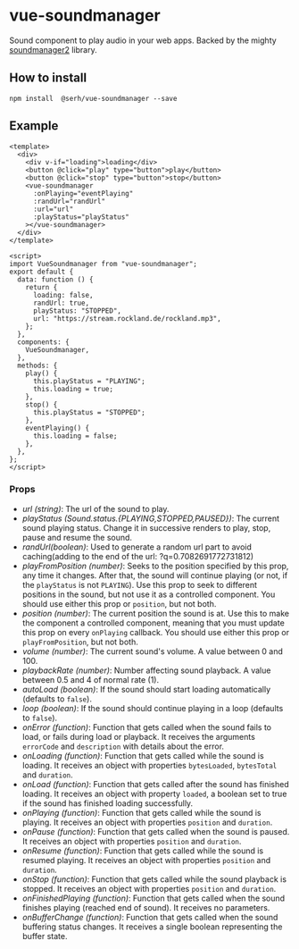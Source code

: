 # vue-soundmanager

Sound component to play audio in your web apps. Backed by the mighty [soundmanager2](https://github.com/scottschiller/SoundManager2) library.

## How to install

`npm install  @serh/vue-soundmanager --save`

## Example

```vue
<template>
  <div>
    <div v-if="loading">loading</div>
    <button @click="play" type="button">play</button>
    <button @click="stop" type="button">stop</button>
    <vue-soundmanager
      :onPlaying="eventPlaying"
      :randUrl="randUrl" 
      :url="url"
      :playStatus="playStatus"
    ></vue-soundmanager>
  </div>
</template>

<script>
import VueSoundmanager from "vue-soundmanager";
export default {
  data: function () {
    return {
      loading: false,
      randUrl: true, 
      playStatus: "STOPPED",
      url: "https://stream.rockland.de/rockland.mp3",
    };
  },
  components: {
    VueSoundmanager,
  },
  methods: {
    play() {
      this.playStatus = "PLAYING";
      this.loading = true;
    },
    stop() {
      this.playStatus = "STOPPED";
    },
    eventPlaying() {
      this.loading = false;
    },
  },
};
</script>
```

### Props

* *url (string)*: The url of the sound to play.
* *playStatus (Sound.status.{PLAYING,STOPPED,PAUSED})*: The current sound playing status. Change it in successive renders to play, stop, pause and resume the sound.
* *randUrl(boolean)*: Used to generate a random url part to avoid caching(adding to the end of the url: ?q=0.7082691772731812)
* *playFromPosition (number)*: Seeks to the position specified by this prop, any time it changes. After that, the sound will continue playing (or not, if the `playStatus` is not `PLAYING`). Use this prop to seek to different positions in the sound, but not use it as a controlled component. You should use either this prop or `position`, but not both.
* *position (number)*: The current position the sound is at. Use this to make the component a controlled component, meaning that you must update this prop on every `onPlaying` callback. You should use either this prop or `playFromPosition`, but not both.
* *volume (number)*: The current sound's volume. A value between 0 and 100.
* *playbackRate (number)*: Number affecting sound playback. A value between 0.5 and 4 of normal rate (1).
* *autoLoad (boolean)*: If the sound should start loading automatically (defaults to `false`).
* *loop (boolean)*: If the sound should continue playing in a loop (defaults to `false`).
* *onError (function)*: Function that gets called when the sound fails to load, or fails during load or playback. It receives the arguments `errorCode` and `description` with details about the error.
* *onLoading (function)*: Function that gets called while the sound is loading. It receives an object with properties `bytesLoaded`, `bytesTotal` and `duration`.
* *onLoad (function)*: Function that gets called after the sound has finished loading. It receives an object with property `loaded`, a boolean set to true if the sound has finished loading successfully.
* *onPlaying (function)*: Function that gets called while the sound is playing. It receives an object with properties `position` and `duration`.
* *onPause (function)*: Function that gets called when the sound is paused. It receives an object with properties `position` and `duration`.
* *onResume (function)*: Function that gets called while the sound is resumed playing. It receives an object with properties `position` and `duration`.
* *onStop (function)*: Function that gets called while the sound playback is stopped. It receives an object with properties `position` and `duration`.
* *onFinishedPlaying (function)*: Function that gets called when the sound finishes playing (reached end of sound). It receives no parameters.
* *onBufferChange (function)*: Function that gets called when the sound buffering status changes. It receives a single boolean representing the buffer state.